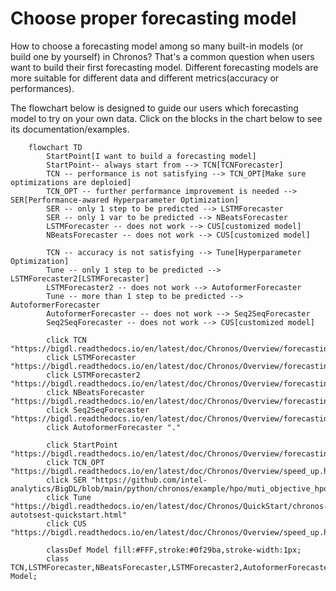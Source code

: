 # Choose proper forecasting model

How to choose a forecasting model among so many built-in models (or build one by yourself) in Chronos? That's a common question when users want to build their first forecasting model. Different forecasting models are more suitable for different data and different metrics(accuracy or performances).

The flowchart below is designed to guide our users which forecasting model to try on your own data. Click on the blocks in the chart below to see its documentation/examples.

```{mermaid}
    flowchart TD
        StartPoint[I want to build a forecasting model]
        StartPoint-- always start from --> TCN[TCNForecaster]
        TCN -- performance is not satisfying --> TCN_OPT[Make sure optimizations are deploied]
        TCN_OPT -- further performance improvement is needed --> SER[Performance-awared Hyperparameter Optimization]
        SER -- only 1 step to be predicted --> LSTMForecaster
        SER -- only 1 var to be predicted --> NBeatsForecaster
        LSTMForecaster -- does not work --> CUS[customized model]
        NBeatsForecaster -- does not work --> CUS[customized model]

        TCN -- accuracy is not satisfying --> Tune[Hyperparameter Optimization]
        Tune -- only 1 step to be predicted --> LSTMForecaster2[LSTMForecaster]
        LSTMForecaster2 -- does not work --> AutoformerForecaster
        Tune -- more than 1 step to be predicted --> AutoformerForecaster
        AutoformerForecaster -- does not work --> Seq2SeqForecaster
        Seq2SeqForecaster -- does not work --> CUS[customized model]

        click TCN "https://bigdl.readthedocs.io/en/latest/doc/Chronos/Overview/forecasting.html#tcnforecaster"
        click LSTMForecaster "https://bigdl.readthedocs.io/en/latest/doc/Chronos/Overview/forecasting.html#lstmforecaster"
        click LSTMForecaster2 "https://bigdl.readthedocs.io/en/latest/doc/Chronos/Overview/forecasting.html#lstmforecaster"
        click NBeatsForecaster "https://bigdl.readthedocs.io/en/latest/doc/Chronos/Overview/forecasting.html#nbeatsforecaster"
        click Seq2SeqForecaster "https://bigdl.readthedocs.io/en/latest/doc/Chronos/Overview/forecasting.html#seq2seqforecaster"
        click AutoformerForecaster "."

        click StartPoint "https://bigdl.readthedocs.io/en/latest/doc/Chronos/Overview/forecasting.html#seq2seqforecaster"
        click TCN_OPT "https://bigdl.readthedocs.io/en/latest/doc/Chronos/Overview/speed_up.html"
        click SER "https://github.com/intel-analytics/BigDL/blob/main/python/chronos/example/hpo/muti_objective_hpo_with_builtin_latency_tutorial.ipynb"
        click Tune "https://bigdl.readthedocs.io/en/latest/doc/Chronos/QuickStart/chronos-autotsest-quickstart.html"
        click CUS "https://bigdl.readthedocs.io/en/latest/doc/Chronos/Overview/speed_up.html"

        classDef Model fill:#FFF,stroke:#0f29ba,stroke-width:1px;
        class TCN,LSTMForecaster,NBeatsForecaster,LSTMForecaster2,AutoformerForecaster,Seq2SeqForecaster Model;
```